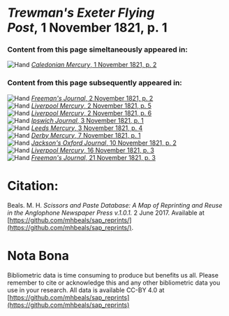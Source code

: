 # *Trewman's Exeter Flying Post*, 1 November 1821, p. 1  
  
### Content from this page simeltaneously appeared in:  
![Hand](http://scissorsandpaste.net/wp-content/uploads/2017/06/smallhandpointer.png) [*Caledonian Mercury*, 1 November 1821, p. 2](https://mhbeals.github.io/sap_html/Caledonian-Mercury/Caledonian-Mercury-1-November-1821-p-2)  
  
### Content from this page subsequently appeared in:  
![Hand](http://scissorsandpaste.net/wp-content/uploads/2017/06/smallhandpointer.png) [*Freeman's Journal*, 2 November 1821, p. 2](https://mhbeals.github.io/sap_html/Freeman's-Journal/Freeman's-Journal-2-November-1821-p-2)  
![Hand](http://scissorsandpaste.net/wp-content/uploads/2017/06/smallhandpointer.png) [*Liverpool Mercury*, 2 November 1821, p. 5](https://mhbeals.github.io/sap_html/Liverpool-Mercury/Liverpool-Mercury-2-November-1821-p-5)  
![Hand](http://scissorsandpaste.net/wp-content/uploads/2017/06/smallhandpointer.png) [*Liverpool Mercury*, 2 November 1821, p. 6](https://mhbeals.github.io/sap_html/Liverpool-Mercury/Liverpool-Mercury-2-November-1821-p-6)  
![Hand](http://scissorsandpaste.net/wp-content/uploads/2017/06/smallhandpointer.png) [*Ipswich Journal*, 3 November 1821, p. 1](https://mhbeals.github.io/sap_html/Ipswich-Journal/Ipswich-Journal-3-November-1821-p-1)  
![Hand](http://scissorsandpaste.net/wp-content/uploads/2017/06/smallhandpointer.png) [*Leeds Mercury*, 3 November 1821, p. 4](https://mhbeals.github.io/sap_html/Leeds-Mercury/Leeds-Mercury-3-November-1821-p-4)  
![Hand](http://scissorsandpaste.net/wp-content/uploads/2017/06/smallhandpointer.png) [*Derby Mercury*, 7 November 1821, p. 1](https://mhbeals.github.io/sap_html/Derby-Mercury/Derby-Mercury-7-November-1821-p-1)  
![Hand](http://scissorsandpaste.net/wp-content/uploads/2017/06/smallhandpointer.png) [*Jackson's Oxford Journal*, 10 November 1821, p. 2](https://mhbeals.github.io/sap_html/Jackson's-Oxford-Journal/Jackson's-Oxford-Journal-10-November-1821-p-2)  
![Hand](http://scissorsandpaste.net/wp-content/uploads/2017/06/smallhandpointer.png) [*Liverpool Mercury*, 16 November 1821, p. 3](https://mhbeals.github.io/sap_html/Liverpool-Mercury/Liverpool-Mercury-16-November-1821-p-3)  
![Hand](http://scissorsandpaste.net/wp-content/uploads/2017/06/smallhandpointer.png) [*Freeman's Journal*, 21 November 1821, p. 3](https://mhbeals.github.io/sap_html/Freeman's-Journal/Freeman's-Journal-21-November-1821-p-3)  


# Citation: 

Beals. M. H. *Scissors and Paste Database: A Map of Reprinting and Reuse in the Anglophone Newspaper Press v.1.0.1.* 2 June 2017. Available at [https://github.com/mhbeals/sap_reprints/](https://github.com/mhbeals/sap_reprints/). 

# Nota Bona

Bibliometric data is time consuming to produce but benefits us all. Please remember to cite or acknowledge this and any other bibliometric data you use in your research. All data is available CC-BY 4.0 at [https://github.com/mhbeals/sap_reprints](https://github.com/mhbeals/sap_reprints)